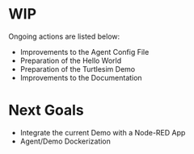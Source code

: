 # WIP
Ongoing actions are listed below:
* Improvements to the Agent Config File
* Preparation of the Hello World 
* Preparation of the Turtlesim Demo
* Improvements to the Documentation

# Next Goals
* Integrate the current Demo with a Node-RED App
* Agent/Demo Dockerization
